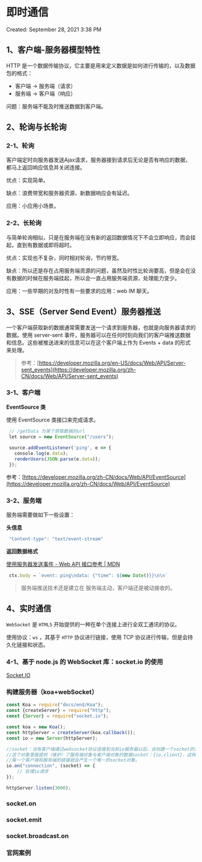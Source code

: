# 即时通信

Created: September 28, 2021 3:38 PM

## **1、客户端-服务器模型特性**

HTTP 是一个数据传输协议，它主要是用来定义数据是如何进行传输的，以及数据包的格式：

- 客户端 -> 服务端（请求）
- 服务端 -> 客户端（响应）

问题：服务端不能及时推送数据到客户端。

## **2、轮询与长轮询**

### **2-1、轮询**

客户端定时向服务器发送Ajax请求，服务器接到请求后无论是否有响应的数据，都马上返回响应信息并关闭连接。

优点：实现简单。

缺点：浪费带宽和服务器资源，新数据响应会有延迟。

应用：小应用小场景。

### **2-2、长轮询**

与简单轮询相似，只是在服务端在没有新的返回数据情况下不会立即响应，而会挂起，直到有数据或即将超时。

优点：实现也不复杂，同时相对轮询，节约带宽。

缺点：所以还是存在占用服务端资源的问题，虽然及时性比轮询要高，但是会在没有数据的时候在服务端挂起，所以会一直占用服务端资源，处理能力变少。

应用：一些早期的对及时性有一些要求的应用：web IM 聊天。

## **3、SSE（Server Send Event）服务器推送**

一个客户端获取新的数据通常需要发送一个请求到服务器，也就是向服务器请求的数据。使用 server-sent 事件，服务器可以在任何时刻向我们的客户端推送数据和信息。这些被推送进来的信息可以在这个客户端上作为 Events + data 的形式来处理。

> 参考：[https://developer.mozilla.org/en-US/docs/Web/API/Server-sent_events](https://developer.mozilla.org/zh-CN/docs/Web/API/Server-sent_events)
> 

### **3-1、客户端**

**EventSource 类**

使用 EventSource 类接口来完成请求。

```javascript
 // /getData 为某个获取数据的url
 let source = new EventSource("/users");
 
 source.addEventListener('ping', e => {
   console.log(e.data);
   renderUsers(JSON.parse(e.data));
 });
```

参考：[https://developer.mozilla.org/zh-CN/docs/Web/API/EventSource](https://developer.mozilla.org/zh-CN/docs/Web/API/EventSource)

### **3-2、服务端**

服务端需要做如下一些设置：

**头信息**

```javascript
 "Content-type": "text/event-stream"
```

**返回数据格式**

[使用服务器发送事件 - Web API 接口参考 | MDN](https://developer.mozilla.org/zh-CN/docs/Web/API/Server-sent_events/Using_server-sent_events)

```javascript
 ctx.body = `event: ping\ndata: {"time": ${new Date()}}\n\n`
```

> 服务端推送技术还是建立在 服务端主动，客户端还是被动接收的。
> 

## **4、实时通信**

`WebSocket` 是 `HTML5` 开始提供的一种在单个连接上进行全双工通讯的协议。

使用协议：`ws` ，其基于 `HTTP` 协议进行链接，使用 TCP 协议进行传输，但是会持久化链接和状态。

### **4-1、基于 node.js 的 WebSocket 库：socket.io 的使用**

[Socket.IO](https://socket.io/)

### 构建服务器（koa+webSocket）

```javascript
const Koa = require("docs/end/Koa");
const {createServer} = require("http");
const {Server} = require("socket.io");

const koa = new Koa();
const httpServer = createServer(koa.callback());
const io = new Server(httpServer);

//socket：当有客户端通过websocket协议连接到当前io服务器以后，会创建一个socket的对象，
//这个对象里面提供（维护）了服务端对象与客户端对象的数据socket：{io,client}，这样的话，
//每一个客户端和服务端的链接就会产生一个唯一的socket对象。
io.on("connection", (socket) => {
    // 处理io请求
});

httpServer.listen(3000);
```

### socket.on

### socket.emit

### socket.broadcast.on

### 官网案例